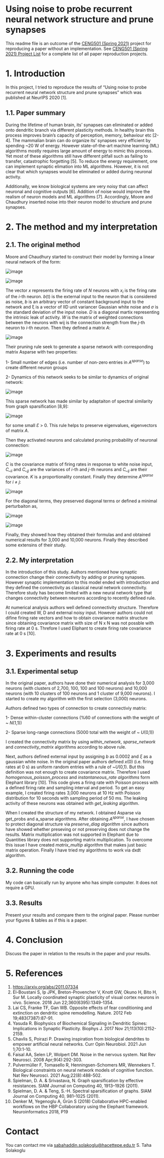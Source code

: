 # Using noise to probe recurrent neural network structure and prune synapses

This readme file is an outcome of the [CENG501 (Spring 2021)](http://kovan.ceng.metu.edu.tr/~sinan/DL/) project for reproducing a paper without an implementation. See [CENG501 (Spring 2021) Project List](https://github.com/sinankalkan/CENG501-Spring2021) for a complete list of all paper reproduction projects.

# 1. Introduction

In this project, I tried to reproduce the results of “Using noise to probe recurrent neural network structure and prune synapses” which was published at  NeurIPS 2020 [1].

## 1.1. Paper summary

During the lifetime of human brain, its’ synapses can eliminated or added onto dendritic branch via different plasticity methods. In healthy brain this process improves brain’s capacity of perception, memory, behaviour etc [2-4]. The mammalian brain can do organize its’ synapses very efficient by spending ~20 W of energy. However state-of-the-art machine learning (ML) algorithms mostly requires large amount of energy to mimic this process. Yet most of these algorithms still have different pitfall such as failing to transfer, catastrophic forgetting [5]. To reduce the energy requirement, one can implement synaptic elimation into ML algorithms. However, it is not clear that which synapses would be eliminated or added during neuronal activity.

Additionally, we know biological systems are very noisy that can affect neuronal and cognitive outputs [6]. Addition of noise would improve the realism of neuron models and ML algorithms [7]. Accordingly, Moore and Chaudhury inserted noise into their neuron model to structure and prune synapses.

# 2. The method and my interpretation

## 2.1. The original method

Moore and Chaudhury started to construct their model by forming a linear neural network of the form:

![image](https://user-images.githubusercontent.com/47305046/127342976-49ee1493-7c5f-4fd1-89af-1dd8f4bed322.png)

![image](https://user-images.githubusercontent.com/47305046/127343023-2b94ebfe-962e-49cf-9474-4a1d6c685ff2.png)

The vector *x* represents the firing rate of *N* neurons with *x<sub>i</sub>* is the firing rate of the *i*-th neuron. *b*(t) is the external input to the neuron that is considered as noise, *b* is an arbitrary vector of constant background input to the network and ξ is a vector of IID unit variancer Gaussian white noise and *σ* is the standard deviation of the input noise. *D* is a diagonal martix representing the intrinsic leak of activity. *W* is the matrix of weighted connections between the neurons with wij is the connection strength from the *j*-th neuron to *i*-th neuron. Then they defined a matrix *A*:
 
![image](https://user-images.githubusercontent.com/47305046/127343074-02de2f20-ea23-49c0-be5b-2f19b6c6d035.png)

Their pruning rule seek to generate a sparse network with corresponding matrix Asparse with two properties:
  
  1-	Small number of edges (i.e. number of non-zero entries in *A<sup>sparse</sup>*) to create different neuron groups
  
  2-	Dynamics of this network seeks to be similar to dynamics of original network:
  
  ![image](https://user-images.githubusercontent.com/47305046/127343192-cb8de988-f943-49a1-be30-f9999ef1a7b1.png)
 
This sparse network has made similar by adaptaiton of spectral similarity from graph sparsification [8,9]: 

![image](https://user-images.githubusercontent.com/47305046/127343322-18f2e3f0-66fb-4b44-8791-10f624591e0e.png)

for some small *Ɛ* > 0. This rule helps to preserve eigenvalues, eigenvectors of matrix *A*.

Then they activated neurons and calculated pruning probability of neuronal connection:

![image](https://user-images.githubusercontent.com/47305046/127343433-886f4127-b7dc-41a1-9e6e-5d86d4f8b0ca.png)

*C* is the covariance matrix of firing rates in response to white noise input, *C_<sub>ii</sub>* and *C_<sub>jj</sub>* are the variances of *i*-th and *j*-th neurons and *C_<sub>ij</sub>*  are their covariance. *K* is a proportionality constant. Finally they determine *A<sup>sparse</sup>* for *i* ≠ *j*:

![image](https://user-images.githubusercontent.com/47305046/127343569-4dc14d0f-65a0-4967-844b-2909ec13e38d.png)
 
For the diagonal terms, they preserved diagonal terms or defined a minimal perturbaiton as,

![image](https://user-images.githubusercontent.com/47305046/127343627-b3dd2892-e98b-4d1f-b3c8-5f03c8916a35.png)

![image](https://user-images.githubusercontent.com/47305046/127343648-be7b3a28-43ac-4750-82b8-cc35d09208ec.png)

Finally, they showed how they obtained their formulas and and obtained numerical results for 3,000 and 10,000 neurons. Finally they described some extensins of their study.

## 2.2. My interpretation 

In the introduction of this study. Authors mentioned how synaptic connection change their connectivity by adding or pruning synapses. However synaptic implementation to this model ended with introduction and they defined the connectivity as classical neural network connectivity. Therefore study has become limited with a new neural network type that changes connectivity between neurons according to recently defined rule.

At numerical analysis authors well defined connectivity structure. Therefore I could created W, D and external noisy input. However authors could not difine firing rate vectors and how to obtain covariance matrix structure since obtaining covariance matrix with size of N x N was not possble with firing rate at 0 s. Threfore I used Eliphant to create firing rate covariance rate at 0 s [10].

# 3. Experiments and results

## 3.1. Experimental setup

In the original paper, authors have done their numerical analysis for 3,000 neurons (with clusters of 2,700, 100, 100 and 100 neurons) and 10,000 neurons (with 10 clusters of 100 neurons and 1 cluster of 9,000 neurons). I started to create my algorithm with the first selection (3,000) neurons.

Authors defined two types of connection to create connectiviy matrix:

 1-	Dense within-cluster connections (%60 of connections with the weight of ~ *N*(1,1))
 
 2-	Sparse long-range connections (5000 total with the weight of ~ *U*(0,1))

I created the connectivity matrix by using *within_network*, *sparse_network* and *connectivity_matrix* algorithms according to above rule.

Next, authors defined external input by assigning *b* as 0.0002 and *ξ* as a gaussian white noise. In the original paper authors defined *x*(0) (i.e. firing rates at 0 s) as uniform random entries with a rule of ~*U*(0,1). But this definition was not enough to create covariance matrix. Therefore I used *homogenous_poisson_process* and *instantaneous_rate algorithms* form Elephant library [10]. This code gives a firing rate with Poisson process with a defined firing rate and sampling interval and period. To get an easy example, I created firing rates 3,000 neurons at 10 Hz with Poisson distribution for 10 seconds with sampling period of 50 ms. The leaking activity of these neurons was obtained with *get_leaking* algorithm.

When I created the structure of my network. I obtained Asparse via get_probs and a_sparse algorithms. After obtaining *A<sup>sparse</sup>*, I have chosen to protect diagonal structure via *preserve_diag algorithm* since authors have showed whether preseving or not preserving does not change the results. Matrix multiplication was not supported in Elephant due to Quantities library does not supporting matrix multiplication. To overcome this issue I have created *matrix_multip* algorithm that makes just basic matrix operation. Finally I have tried my algorithms to work via dxdt algorithm.

## 3.2. Running the code

My code can basically run by anyone who has simple computer. It does not require a GPU.

## 3.3. Results

Present your results and compare them to the original paper. Please number your figures & tables as if this is a paper.

# 4. Conclusion

Discuss the paper in relation to the results in the paper and your results.

# 5. References

1.	https://arxiv.org/abs/2011.07334
2.	El-Boustani S, Ip JPK, Breton-Provencher V, Knott GW, Okuno H, Bito H, Sur M. Locally coordinated synaptic plasticity of visual cortex neurons in vivo. Science. 2018 Jun 22;360(6395):1349-1354.
3.	Lai CS, Franke TF, Gan WB. Opposite effects of fear conditioning and extinction on dendritic spine remodelling. Nature. 2012 Feb 19;483(7387):87-91.
4.	Yasuda R. Biophysics of Biochemical Signaling in Dendritic Spines: Implications in Synaptic Plasticity. Biophys J. 2017 Nov 21;113(10):2152-2159.
5.	Chavlis S, Poirazi P. Drawing inspiration from biological dendrites to empower artificial neural networks. Curr Opin Neurobiol. 2021 Jun 1;70:1-10.
6.	Faisal AA, Selen LP, Wolpert DM. Noise in the nervous system. Nat Rev Neurosci. 2008 Apr;9(4):292-303.
7.	Pulvermüller F, Tomasello R, Henningsen-Schomers MR, Wennekers T. Biological constraints on neural network models of cognitive function. Nat Rev Neurosci. 2021 Aug;22(8):488-502.
8.	Spielman, D. A. & Srivastava, N. Graph sparsification by effective resistances. SIAM Journal on Computing 40, 1913–1926 (2011).
9.	Spielman, D. A. & Teng, S.-H. Spectral sparsification of graphs. SIAM Journal on Computing 40, 981–1025 (2011).
10. Denker M, Yegenoglu A, Grün S (2018) Collaborative HPC-enabled workflows on the HBP Collaboratory using the Elephant framework. Neuroinformatics 2018, P19


# Contact

You can contact me via sabahaddin.solakoglu@hacettepe.edu.tr
S. Taha Solakoglu
